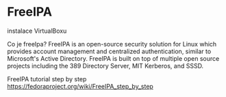 # FreeIPA
instalace VirtualBoxu

Co je freeIpa?
FreeIPA is an open-source security solution for Linux which provides account management and centralized authentication, similar to Microsoft's Active Directory. FreeIPA is built on top of multiple open source projects including the 389 Directory Server, MIT Kerberos, and SSSD.

FreeIPA tutorial step by step https://fedoraproject.org/wiki/FreeIPA_step_by_step
